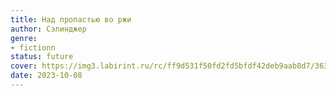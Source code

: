 ```yaml
---
title: Над пропастью во ржи
author: Сэлинджер
genre:
- fictionn
status: future
cover: https://img3.labirint.ru/rc/ff9d531f50fd2fd5bfdf42deb9aab8d7/363x561q80/books82/812723/cover.jpg?1625722150
date: 2023-10-08
---
```


